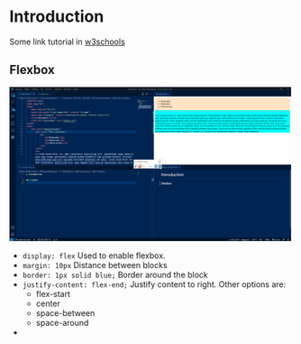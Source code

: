 # Introduction
Some link tutorial in [w3schools](https://www.w3schools.com/css/css3_flexbox.asp)



## Flexbox
<img src="./figuresReadme/flex-box-container.gif" width="500"/>

* <code>display: flex</code>  Used to enable flexbox. 
* <code>margin: 10px</code> Distance between blocks
* <code>border: 1px solid blue;</code> Border around the block
* <code>justify-content: flex-end;</code> Justify content to right. Other options are:
  * flex-start
  * center
  * space-between
  * space-around
* 